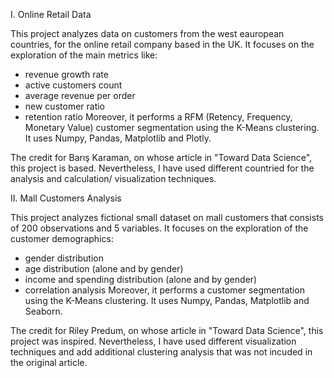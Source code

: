 I. Online Retail Data

This project analyzes data on customers from the west eauropean countries, for the online retail company based in the UK. It focuses on the exploration of the main metrics like:
- revenue growth rate
- active customers count
- average revenue per order
- new customer ratio
- retention ratio
Moreover, it performs a RFM (Retency, Frequency, Monetary Value) customer segmentation using the K-Means clustering.
It uses Numpy, Pandas, Matplotlib and Plotly.

The credit for Barış Karaman, on whose article in "Toward Data Science", this project is based. 
Nevertheless, I have used different countried for the analysis and calculation/ visualization techniques.

II. Mall Customers Analysis

This project analyzes fictional small dataset on mall customers that consists of 200 observations and 5 variables. It focuses on the exploration of the customer demographics:
- gender distribution
- age distribution (alone and by gender)
- income and spending distribution (alone and by gender)
- correlation analysis
Moreover, it performs a customer segmentation using the K-Means clustering.
It uses Numpy, Pandas, Matplotlib and Seaborn.

The credit for Riley Predum, on whose article in "Toward Data Science", this project was inspired. 
Nevertheless, I have used different visualization techniques and add additional clustering analysis that was not incuded in the original article.
